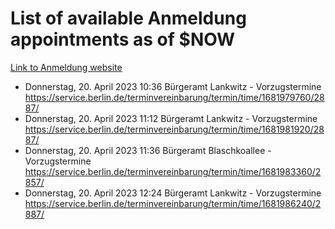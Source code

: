 # List of available Anmeldung appointments as of $NOW
[Link to Anmeldung website](https://service.berlin.de/terminvereinbarung/termin/tag.php?termin=1&anliegen[]=120686&dienstleisterlist=122210,122217,327316,122219,327312,122227,327314,122231,327346,122243,327348,122254,122252,329742,122260,329745,122262,329748,122271,327278,122273,327274,122277,327276,330436,122280,327294,122282,327290,122284,327292,122291,327270,122285,327266,122286,327264,122296,327268,150230,329760,122297,327286,122294,327284,122312,329763,122314,329775,122304,327330,122311,327334,122309,327332,317869,122281,327352,122279,329772,122283,122276,327324,122274,327326,122267,329766,122246,327318,122251,327320,122257,327322,122208,327298,122226,327300&herkunft=http%3A%2F%2Fservice.berlin.de%2Fdienstleistung%2F120686%2F)
- Donnerstag, 20. April 2023 10:36 Bürgeramt Lankwitz - Vorzugstermine https://service.berlin.de/terminvereinbarung/termin/time/1681979760/2887/
- Donnerstag, 20. April 2023 11:12 Bürgeramt Lankwitz - Vorzugstermine https://service.berlin.de/terminvereinbarung/termin/time/1681981920/2887/
- Donnerstag, 20. April 2023 11:36 Bürgeramt Blaschkoallee - Vorzugstermine https://service.berlin.de/terminvereinbarung/termin/time/1681983360/2857/
- Donnerstag, 20. April 2023 12:24 Bürgeramt Lankwitz - Vorzugstermine https://service.berlin.de/terminvereinbarung/termin/time/1681986240/2887/
